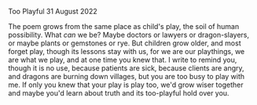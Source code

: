 Too Playful
31 August 2022

The poem grows from the same place
as child's play, the soil of human possibility.
What *can* we be? Maybe doctors or lawyers
or dragon-slayers, or maybe plants
or gemstones or rye. But children
grow older, and most forget play,
though its lessons stay with us, for
we are our playthings, we are what we play,
and at one time you knew that.
I write to remind you, though it is no use,
because patients are sick, because clients are angry,
and dragons are burning down villages, but you
are too busy to play with me. If only you knew
that your play is play too, we'd grow wiser together
and maybe you'd learn about truth
and its too-playful hold over you.
